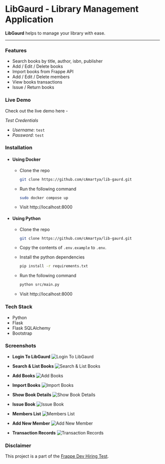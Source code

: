 # LibGaurd - Library Management Application

**LibGaurd** helps to manage your library with ease.

---

### Features
- Search books by title, author, isbn, publisher
- Add / Edit / Delete books
- Import books from Frappe API
- Add / Edit / Delete members
- View books transactions
- Issue / Return books

### Live Demo
Check out the live demo here - 

*Test Credentials*
 - *Username*: `test`
 - *Password*: `test`

### Installation
-   #### Using Docker
    - Clone the repo
        ```bash
      git clone https://github.com/cAmartya/lib-gaurd.git
      ```
    
    - Run the following command
        ```bash
        sudo docker compose up
        ```
    - Visit http://localhost:8000

-   #### Using Python
    - Clone the repo
        ```bash
      git clone https://github.com/cAmartya/lib-gaurd.git
      ```
    
    - Copy the contents of `.env.example` to `.env`.
    - Install the python dependencies
        ```bash
        pip install -r requirements.txt
        ```
    - Run the following command
        ```bash
        python src/main.py
        ```
    - Visit http://localhost:8000

### Tech Stack
- Python
- Flask
- Flask SQLAlchemy
- Bootstrap

### Screenshots
- **Login To LibGaurd**
![Login To LibGaurd](screenshots/auth.png)

- **Search & List Books**
![Search & List Books](screenshots/books.png)

- **Add Books**
![Add Books](screenshots/add_book.png)

- **Import Books**
![Import Books](screenshots/import_book.png)

- **Show Book Details**
![Show Book Details](screenshots/view_book.png)

- **Issue Book**
![Issue Book](screenshots/issue.png)

- **Members List**
![Members List](screenshots/members.png)

- **Add New Member**
![Add New Member](screenshots/add_member.png)

- **Transaction Records**
![Transaction Records](screenshots/transactions.png)

### Disclaimer
This project is a part of the [Frappe Dev Hiring Test](https://frappe.io/dev-hiring-test).